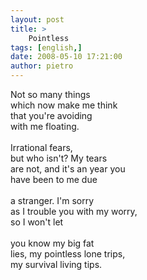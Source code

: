 ```yaml
---
layout: post
title: >
    Pointless
tags: [english,]
date: 2008-05-10 17:21:00
author: pietro
---
```

Not so many things<br/>which now make me think<br/>that you're avoiding<br/>with me floating.<br/><br/>Irrational fears,<br/>but who isn't? My tears<br/>are not, and it's an year you<br/>have been to me due<br/><br/>a stranger. I'm sorry<br/>as I trouble you with my worry,<br/>so I won't let<br/><br/>you know my big fat<br/>lies, my pointless lone trips,<br/>my survival living tips.
